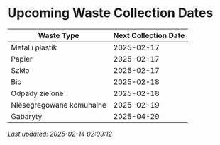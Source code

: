 # Upcoming Waste Collection Dates

| Waste Type | Next Collection Date |
|------------|----------------------|
| Metal i plastik | 2025-02-17 |
| Papier | 2025-02-17 |
| Szkło | 2025-02-17 |
| Bio | 2025-02-18 |
| Odpady zielone | 2025-02-18 |
| Niesegregowane komunalne | 2025-02-19 |
| Gabaryty | 2025-04-29 |


*Last updated: 2025-02-14 02:09:12*
